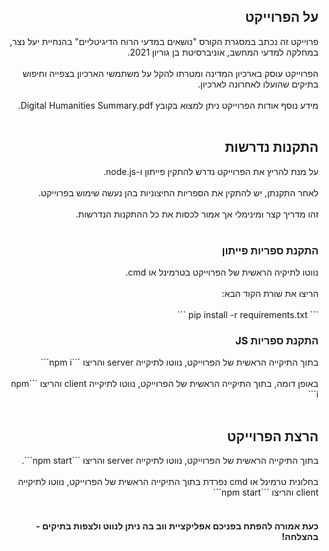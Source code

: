 <h2 dir="rtl">על הפרוייקט</h2>
<div dir="rtl">
פרוייקט זה נכתב במסגרת הקורס "נושאים במדעי הרוח הדיגיטליים" בהנחיית יעל נצר, במחלקה למדעי המחשב, אוניברסיטת בן גוריון 2021.<br></br>
הפרוייקט עוסק בארכיון המדינה ומטרתו להקל על משתמשי הארכיון בצפייה וחיפוש בתיקים שהועלו לאחרונה לארכיון.<br></br>
מידע נוסף אודות הפרוייקט ניתן למצוא בקובץ Digital Humanities Summary.pdf.<br></br>
</div>

<h2 dir="rtl">התקנות נדרשות</h2>
<div dir="rtl">
על מנת להריץ את הפרוייקט נדרש להתקין פייתון ו-node.js.<br></br>
לאחר התקנתן, יש להתקין את הספריות החיצוניות בהן נעשה שימוש בפרוייקט.<br></br>
זהו מדריך קצר ומינימלי אך אמור לכסות את כל ההתקנות הנדרשות.<br></br>
</div>

<h3 dir="rtl">התקנת ספריות פייתון</h3>
<div dir="rtl">
נווטו לתיקיה הראשית של הפרוייקט בטרמינל או cmd.<br></br>
הריצו את שורת הקוד הבא:<br></br>
```
pip install -r requirements.txt
```
</div>

<h3 dir="rtl">התקנת ספריות JS</h3>
<div dir="rtl">
בתוך התיקייה הראשית של הפרוייקט, נווטו לתיקייה server והריצו ```npm i```<br></br>
באופן דומה, בתוך התיקייה הראשית של הפרוייקט, נווטו לתיקייה client והריצו ```npm i```<br></br>
</div>

<h2 dir="rtl">הרצת הפרוייקט</h2>
<div dir="rtl">
בתוך התיקייה הראשית של הפרוייקט, נווטו לתיקייה server והריצו ```npm start```.<br></br>
בחלונית טרמינל או cmd נפרדת בתוך התיקייה הראשית של הפרוייקט, נווטו לתיקייה client והריצו ```npm start```<br></br>
</div>


<h4 dir="rtl">כעת אמורה להפתח בפניכם אפליקציית ווב בה ניתן לנווט ולצפות בתיקים - בהצלחה!</h4>


